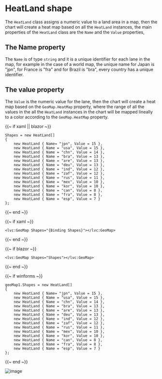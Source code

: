 # HeatLand shape

The `HeatLand` class assigns a numeric value to a land area in a map, then the chart will create a heat map based on all the `HeatLand` instances,
the main properties of the `HeatLand` class are the `Name` and the `Value` properties, 

## The Name property

The `Name` is of type `string` and it is a unique identifier
for each lane in the map, for example in the case of a world map, the unique name for Japan is "jpn", for France is "fra" and for Brazil is "bra",
every country has a unique identifier.

## The value property

The `Value` is the numeric value for the lane, then the chart will create a heat map based on the `GeoMap.HeatMap` property, where the range of all the 
values in the all the `HeatLand` instances in the chart will be mapped lineally to a color according to the `GeoMap.HeatMap` property.

{{~ if xaml || blazor ~}}
<pre><code>Shapes = new HeatLand[]
{
    new HeatLand { Name= "jpn", Value = 15 },
    new HeatLand { Name = "usa", Value = 15 },
    new HeatLand { Name = "chn", Value = 14 },
    new HeatLand { Name = "bra", Value = 13 },
    new HeatLand { Name = "are", Value = 13 },
    new HeatLand { Name = "deu", Value = 13 },
    new HeatLand { Name = "ind", Value = 12 },
    new HeatLand { Name = "zaf", Value = 12 },
    new HeatLand { Name = "rus", Value = 11 },
    new HeatLand { Name = "mex", Value = 10 },
    new HeatLand { Name = "kor", Value = 10 },
    new HeatLand { Name = "can", Value = 8 },
    new HeatLand { Name = "fra", Value = 8 },
    new HeatLand { Name = "esp", Value = 7 }
};</code></pre>
{{~ end ~}}

{{~ if xaml ~}}
<pre><code>&lt;lvc:GeoMap Shapes="{Binding Shapes}">&lt;/lvc:GeoMap></code></pre>
{{~ end ~}}

{{~ if blazor ~}}
<pre><code>&lt;lvc:GeoMap Shapes="Shapes">&lt;/lvc:GeoMap></code></pre>
{{~ end ~}}

{{~ if winforms ~}}
<pre><code>geoMap1.Shapes = new HeatLand[]
{
    new HeatLand { Name= "jpn", Value = 15 },
    new HeatLand { Name = "usa", Value = 15 },
    new HeatLand { Name = "chn", Value = 14 },
    new HeatLand { Name = "bra", Value = 13 },
    new HeatLand { Name = "are", Value = 13 },
    new HeatLand { Name = "deu", Value = 13 },
    new HeatLand { Name = "ind", Value = 12 },
    new HeatLand { Name = "zaf", Value = 12 },
    new HeatLand { Name = "rus", Value = 11 },
    new HeatLand { Name = "mex", Value = 10 },
    new HeatLand { Name = "kor", Value = 10 },
    new HeatLand { Name = "can", Value = 8 },
    new HeatLand { Name = "fra", Value = 8 },
    new HeatLand { Name = "esp", Value = 7 }
};</code></pre>
{{~ end ~}}

![image](https://raw.githubusercontent.com/beto-rodriguez/LiveCharts2/master/docs/_assets/geomaphs.png)

